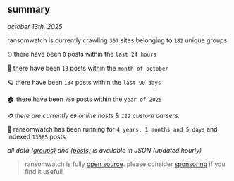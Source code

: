 
## summary
_october 13th, 2025_

ransomwatch is currently crawling `367` sites belonging to `182` unique groups

⏲ there have been `0` posts within the `last 24 hours`

🦈 there have been `13` posts within the `month of october`

🪐 there have been `134` posts within the `last 90 days`

🏚 there have been `750` posts within the `year of 2025`

_⚙️ there are currently `69` online hosts & `112` custom parsers._

🦕 ransomwatch has been running for `4 years, 1 months and 5 days` and indexed `13585` posts

_all data  [(groups)](http://ransomwhat.telemetry.ltd/groups) and [(posts)](http://ransomwhat.telemetry.ltd/posts) is available in JSON (updated hourly)_

> ransomwatch is fully [open source](https://github.com/joshhighet/ransomwatch#ransomwatch--). please consider [sponsoring](https://github.com/sponsors/joshhighet) if you find it useful!
